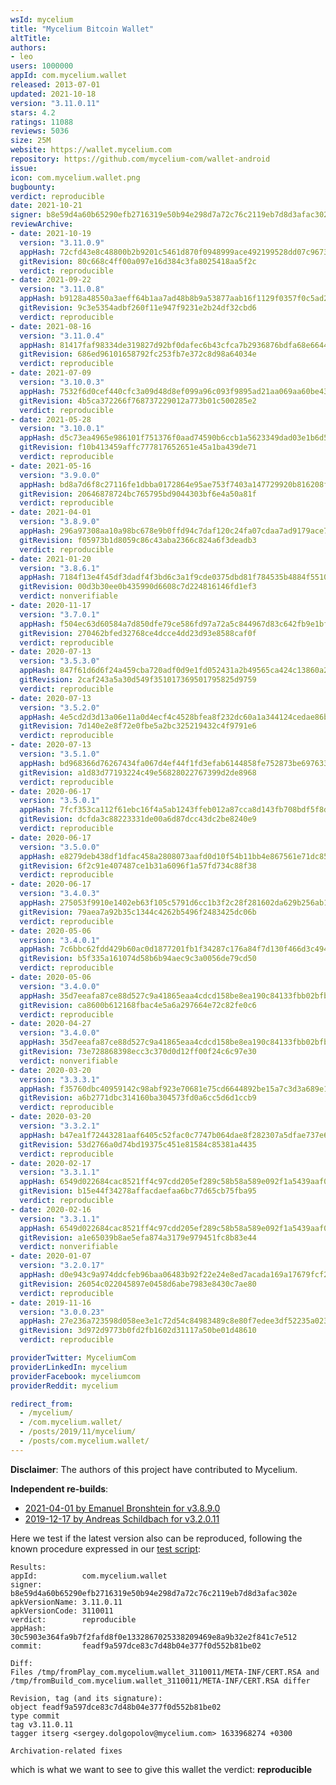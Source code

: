 ```yaml
---
wsId: mycelium
title: "Mycelium Bitcoin Wallet"
altTitle: 
authors:
- leo
users: 1000000
appId: com.mycelium.wallet
released: 2013-07-01
updated: 2021-10-18
version: "3.11.0.11"
stars: 4.2
ratings: 11088
reviews: 5036
size: 25M
website: https://wallet.mycelium.com
repository: https://github.com/mycelium-com/wallet-android
issue: 
icon: com.mycelium.wallet.png
bugbounty: 
verdict: reproducible
date: 2021-10-21
signer: b8e59d4a60b65290efb2716319e50b94e298d7a72c76c2119eb7d8d3afac302e
reviewArchive:
- date: 2021-10-19
  version: "3.11.0.9"
  appHash: 72cfd43e8c48800b2b9201c5461d870f0948999ace492199528dd07c96738b1b
  gitRevision: 80c668c4ff00a097e16d384c3fa8025418aa5f2c
  verdict: reproducible
- date: 2021-09-22
  version: "3.11.0.8"
  appHash: b9128a48550a3aeff64b1aa7ad48b8b9a53877aab16f1129f0357f0c5ad267ee
  gitRevision: 9c3e5354adbf260f11e947f9231e2b24df32cbd6
  verdict: reproducible
- date: 2021-08-16
  version: "3.11.0.4"
  appHash: 81417faf98334de319827d92bf0dafec6b43cfca7b2936876bdfa68e66445026
  gitRevision: 686ed96101658792fc253fb7e372c8d98a64034e
  verdict: reproducible
- date: 2021-07-09
  version: "3.10.0.3"
  appHash: 7532f6d0cef440cfc3a09d48d8ef099a96c093f9895ad21aa069aa60be43a06d
  gitRevision: 4b5ca372266f768737229012a773b01c500285e2
  verdict: reproducible
- date: 2021-05-28
  version: "3.10.0.1"
  appHash: d5c73ea4965e986101f751376f0aad74590b6ccb1a5623349dad03e1b6d5025e
  gitRevision: f10b413459affc777817652651e45a1ba439de71
  verdict: reproducible
- date: 2021-05-16
  version: "3.9.0.0"
  appHash: bd8a7d6f8c27116fe1dbba0172864e95ae753f7403a147729920b816208f196a
  gitRevision: 20646878724bc765795bd9044303bf6e4a50a81f
  verdict: reproducible
- date: 2021-04-01
  version: "3.8.9.0"
  appHash: 296a97308aa10a98bc678e9b0ffd94c7daf120c24fa07cdaa7ad9179ace7416c
  gitRevision: f05973b1d8059c86c43aba2366c824a6f3deadb3
  verdict: reproducible
- date: 2021-01-20
  version: "3.8.6.1"
  appHash: 7184f13e4f45df3dadf4f3bd6c3a1f9cde0375dbd81f784535b4884f55101048
  gitRevision: 00d3b30ee0b435990d6608c7d224816146fd1ef3
  verdict: nonverifiable
- date: 2020-11-17
  version: "3.7.0.1"
  appHash: f504ec63d60584a7d850dfe79ce586fd97a72a5c844967d83c642fb9e1bf0c0c
  gitRevision: 270462bfed32768ce4dcce4dd23d93e8588caf0f
  verdict: reproducible
- date: 2020-07-13
  version: "3.5.3.0"
  appHash: 847f61d6d6f24a459cba720adf0d9e1fd052431a2b49565ca424c13860a29f59
  gitRevision: 2caf243a5a30d549f351017369501795825d9759
  verdict: reproducible
- date: 2020-07-13
  version: "3.5.2.0"
  appHash: 4e5cd2d3d13a06e11a0d4ecf4c4528bfea8f232dc60a1a344124cedae86b8430
  gitRevision: 7d140e2e8f72e0fbe5a2bc325219432c4f9791e6
  verdict: reproducible
- date: 2020-07-13
  version: "3.5.1.0"
  appHash: bd968366d76267434fa067d4ef44f1fd3efab6144858fe752873be697633502f
  gitRevision: a1d83d77193224c49e56828022767399d2de8968
  verdict: reproducible
- date: 2020-06-17
  version: "3.5.0.1"
  appHash: 7fcf353ca112f61ebc16f4a5ab1243ffeb012a87cca8d143fb708bdf5f8de559
  gitRevision: dcfda3c88223331de00a6d87dcc43dc2be8240e9
  verdict: reproducible
- date: 2020-06-17
  version: "3.5.0.0"
  appHash: e8279deb438df1dfac458a2808073aafd0d10f54b11bb4e867561e71dc852bcc
  gitRevision: 6f2c91e407487ce1b31a6096f1a57fd734c88f38
  verdict: reproducible
- date: 2020-06-17
  version: "3.4.0.3"
  appHash: 275053f9910e1402eb63f105c5791d6cc1b3f2c28f281602da629b256ab115e6
  gitRevision: 79aea7a92b35c1344c4262b5496f2483425dc06b
  verdict: reproducible
- date: 2020-05-06
  version: "3.4.0.1"
  appHash: 7c6bbc62fdd429b60ac0d1877201fb1f34287c176a84f7d130f466d3c4947777
  gitRevision: b5f335a161074d58b6b94aec9c3a0056de79cd50
  verdict: reproducible
- date: 2020-05-06
  version: "3.4.0.0"
  appHash: 35d7eeafa87ce88d527c9a41865eaa4cdcd158be8ea190c84133fbb02bfb6c46
  gitRevision: ca8600b612168fbac4e5a6a297664e72c82fe0c6
  verdict: reproducible
- date: 2020-04-27
  version: "3.4.0.0"
  appHash: 35d7eeafa87ce88d527c9a41865eaa4cdcd158be8ea190c84133fbb02bfb6c46
  gitRevision: 73e728868398ecc3c370d0d12ff00f24c6c97e30
  verdict: nonverifiable
- date: 2020-03-20
  version: "3.3.3.1"
  appHash: f35760dbc40959142c98abf923e70681e75cd6644892be15a7c3d3a689e11af8
  gitRevision: a6b2771dbc314160ba304573fd0a6cc5d6d1ccb9
  verdict: reproducible
- date: 2020-03-20
  version: "3.3.2.1"
  appHash: b47ea1f72443281aaf6405c52fac0c7747b064dae8f282307a5dfae737e6328b
  gitRevision: 53d2766a0d74bd19375c451e81584c85381a4435
  verdict: reproducible
- date: 2020-02-17
  version: "3.3.1.1"
  appHash: 6549d022684cac8521ff4c97cdd205ef289c58b58a589e092f1a5439aaf06a59
  gitRevision: b15e44f34278affacdaefaa6bc77d65cb75fba95
  verdict: reproducible
- date: 2020-02-16
  version: "3.3.1.1"
  appHash: 6549d022684cac8521ff4c97cdd205ef289c58b58a589e092f1a5439aaf06a59
  gitRevision: a1e65039b8ae5efa874a3179e979451fc8b83e44
  verdict: nonverifiable
- date: 2020-01-07
  version: "3.2.0.17"
  appHash: d0e943c9a974ddcfeb96baa06483b92f22e24e8ed7acada169a17679fcf28ac4
  gitRevision: 26054c022045897e0458d6abe7983e8430c7ae80
  verdict: reproducible
- date: 2019-11-16
  version: "3.0.0.23"
  appHash: 27e236a723598d058ee3e1c72d54c84983489c8e80f7edee3df52235a0231c8c
  gitRevision: 3d972d9773b0fd2fb1602d31117a50be01d48610
  verdict: reproducible

providerTwitter: MyceliumCom
providerLinkedIn: mycelium
providerFacebook: myceliumcom
providerReddit: mycelium

redirect_from:
  - /mycelium/
  - /com.mycelium.wallet/
  - /posts/2019/11/mycelium/
  - /posts/com.mycelium.wallet/
---
```



**Disclaimer**: The authors of this project have contributed to Mycelium.

**Independent re-builds**:

* [2021-04-01 by Emanuel Bronshtein for v3.8.9.0](https://gitlab.com/walletscrutiny/walletScrutinyCom/-/issues/197#note_543234399)
* [2019-12-17 by Andreas Schildbach for v3.2.0.11](https://github.com/bitcoin-dot-org/bitcoin.org/issues/3221#issuecomment-566489272)

Here we test if the latest version also can be reproduced, following the known
procedure expressed in our
[test script](https://gitlab.com/walletscrutiny/walletScrutinyCom/blob/master/test.sh):

```
Results:
appId:          com.mycelium.wallet
signer:         b8e59d4a60b65290efb2716319e50b94e298d7a72c76c2119eb7d8d3afac302e
apkVersionName: 3.11.0.11
apkVersionCode: 3110011
verdict:        reproducible
appHash:        30c5903e364fa9b7f2fafd8f0e1332867025338209469e8a9b32e2f841c7e512
commit:         feadf9a597dce83c7d48b04e377f0d552b81be02

Diff:
Files /tmp/fromPlay_com.mycelium.wallet_3110011/META-INF/CERT.RSA and /tmp/fromBuild_com.mycelium.wallet_3110011/META-INF/CERT.RSA differ

Revision, tag (and its signature):
object feadf9a597dce83c7d48b04e377f0d552b81be02
type commit
tag v3.11.0.11
tagger itserg <sergey.dolgopolov@mycelium.com> 1633968274 +0300

Archivation-related fixes
```

which is what we want to see to give this wallet the verdict: **reproducible**
